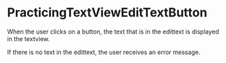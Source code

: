 # PracticingTextViewEditTextButton

When the user clicks on a button, the text that is in the edittext is displayed in the textview.

If there is no text in the edittext, the user receives an error message.
